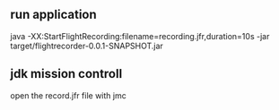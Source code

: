 ## run application 

java -XX:StartFlightRecording:filename=recording.jfr,duration=10s -jar target/flightrecorder-0.0.1-SNAPSHOT.jar

## jdk mission controll 

open the record.jfr file with jmc
